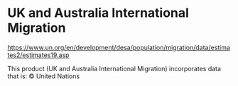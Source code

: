 # UK and Australia International Migration

https://www.un.org/en/development/desa/population/migration/data/estimates2/estimates19.asp




This product (UK and Australia International Migration) incorporates data that is: © United Nations
